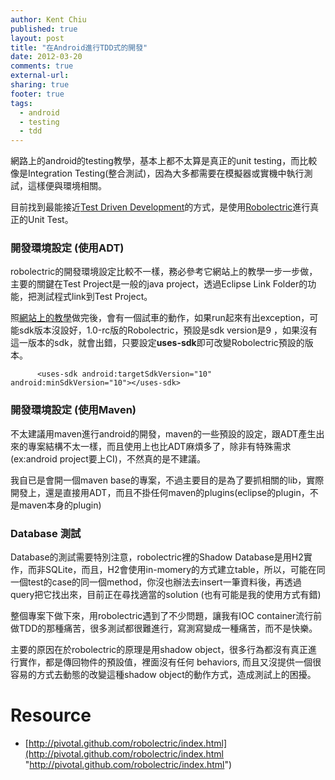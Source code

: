 ```yaml
---
author: Kent Chiu
published: true
layout: post
title: "在Android進行TDD式的開發"
date: 2012-03-20
comments: true
external-url:
sharing: true
footer: true
tags:
  - android
  - testing
  - tdd
---
```




網路上的android的testing教學，基本上都不太算是真正的unit
testing，而比較像是Integration
Testing(整合測試)，因為大多都需要在模擬器或實機中執行測試，這樣便與環境相關。

目前找到最能接近[Test Driven
Development](http://en.wikipedia.org/wiki/Test%20Driven%20Development "http://en.wikipedia.org/wiki/Test Driven Development")的方式，是使用[Robolectric](http://pivotal.github.com/robolectric/index.html "http://pivotal.github.com/robolectric/index.html")進行真正的Unit
Test。

### 開發環境設定 (使用ADT)

robolectric的開發環境設定比較不一樣，務必參考它網站上的教學一步一步做，主要的關鍵在Test
Project是一般的java project，透過Eclipse Link
Folder的功能，把測試程式link到Test Project。

照[網站上的教學](http://pivotal.github.com/robolectric/eclipse-quick-start.html "http://pivotal.github.com/robolectric/eclipse-quick-start.html")做完後，會有一個試車的動作，如果run起來有出exception，可能sdk版本沒設好，1.0-rc版的Robolectric，預設是sdk
version是9
，如果沒有這一版本的sdk，就會出錯，只要設定**uses-sdk**即可改變Robolectric預設的版本。



```
      <uses-sdk android:targetSdkVersion="10" android:minSdkVersion="10"></uses-sdk>

```

### 開發環境設定 (使用Maven)

不太建議用maven進行android的開發，maven的一些預設的設定，跟ADT產生出來的專案結構不太一樣，而且使用上也比ADT麻煩多了，除非有特殊需求(ex:android
project要上CI)，不然真的是不建議。

我自已是會開一個maven
base的專案，不過主要目的是為了要抓相關的lib，實際開發上，還是直接用ADT，而且不掛任何maven的plugins(eclipse的plugin，不是maven本身的plugin)

### Database 測試

Database的測試需要特別注意，robolectric裡的Shadow
Database是用H2實作，而非SQLite，而且，H2會使用in-momery的方式建立table，所以，可能在同一個test的case的同一個method，你沒也辦法去insert一筆資料後，再透過query把它找出來，目前正在尋找適當的solution
(也有可能是我的使用方式有錯)

整個專案下做下來，用robolectric遇到了不少問題，讓我有IOC
container流行前做TDD的那種痛苦，很多測試都很難進行，寫測寫變成一種痛苦，而不是快樂。

主要的原因在於robolectric的原理是用shadow
object，很多行為都沒有真正進行實作，都是傳回物件的預設值，裡面沒有任何
behaviors, 而且又沒提供一個很容易的方式去動態的改變這種shadow
object的動作方式，造成測試上的困擾。

Resource
========

-   [http://pivotal.github.com/robolectric/index.html](http://pivotal.github.com/robolectric/index.html "http://pivotal.github.com/robolectric/index.html")



